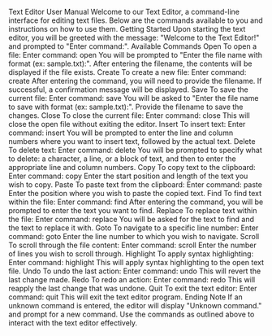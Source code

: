 Text Editor User Manual
Welcome to our Text Editor, a command-line interface for editing text files. Below are the commands available to you and instructions on how to use them.
Getting Started
Upon starting the text editor, you will be greeted with the message: "Welcome to the Text Editor!" and prompted to "Enter command:".
Available Commands
Open
To open a file:
Enter command: open 
You will be prompted to "Enter the file name with format (ex: sample.txt):". After entering the filename, the contents will be displayed if the file exists.
Create
To create a new file:
Enter command: create 
After entering the command, you will need to provide the filename. If successful, a confirmation message will be displayed.
Save
To save the current file:
Enter command: save 
You will be asked to "Enter the file name to save with format (ex: sample.txt):". Provide the filename to save the changes.
Close
To close the current file:
Enter command: close 
This will close the open file without exiting the editor.
Insert
To insert text:
Enter command: insert 
You will be prompted to enter the line and column numbers where you want to insert text, followed by the actual text.
Delete
To delete text:
Enter command: delete 
You will be prompted to specify what to delete: a character, a line, or a block of text, and then to enter the appropriate line and column numbers.
Copy
To copy text to the clipboard:
Enter command: copy 
Enter the start position and length of the text you wish to copy.
Paste
To paste text from the clipboard:
Enter command: paste 
Enter the position where you wish to paste the copied text.
Find
To find text within the file:
Enter command: find 
After entering the command, you will be prompted to enter the text you want to find.
Replace
To replace text within the file:
Enter command: replace 
You will be asked for the text to find and the text to replace it with.
Goto
To navigate to a specific line number:
Enter command: goto 
Enter the line number to which you wish to navigate.
Scroll
To scroll through the file content:
Enter command: scroll 
Enter the number of lines you wish to scroll through.
Highlight
To apply syntax highlighting:
Enter command: highlight 
This will apply syntax highlighting to the open text file.
Undo
To undo the last action:
Enter command: undo 
This will revert the last change made.
Redo
To redo an action:
Enter command: redo 
This will reapply the last change that was undone.
Quit
To exit the text editor:
Enter command: quit 
This will exit the text editor program.
Ending Note
If an unknown command is entered, the editor will display "Unknown command." and prompt for a new command. Use the commands as outlined above to interact with the text editor effectively.

